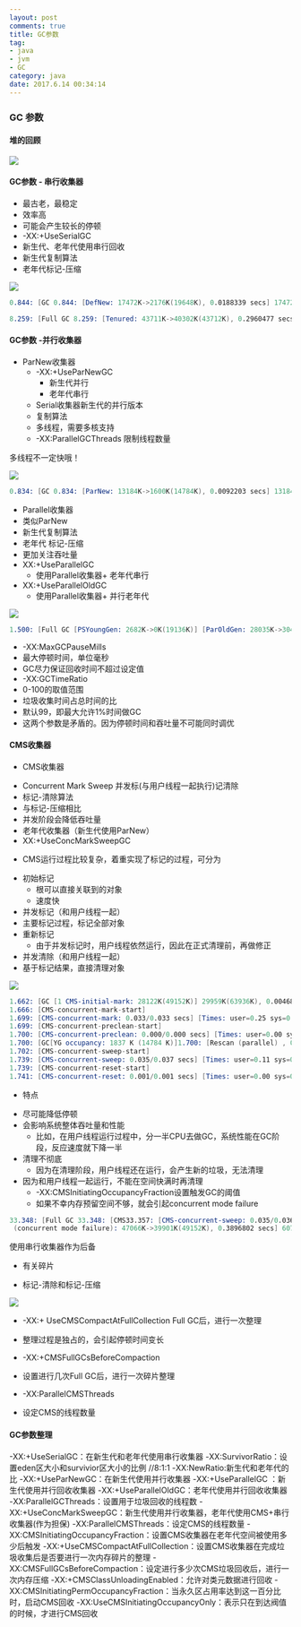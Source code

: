```yaml
---
layout: post
comments: true
title: GC参数
tag: 
- java
- jvm
- GC
category: java
date: 2017.6.14 00:34:14 
---
```


### GC 参数
#### 堆的回顾

![](http://ni484sha.com/images/gcc1.png)

#### GC参数 - 串行收集器

* 最古老，最稳定
* 效率高
* 可能会产生较长的停顿
* -XX:+UseSerialGC
 * 新生代、老年代使用串行回收
 * 新生代复制算法  
 * 老年代标记-压缩

![](http://ni484sha.com/images/gcc2.png)

```s
0.844: [GC 0.844: [DefNew: 17472K->2176K(19648K), 0.0188339 secs] 17472K->2375K(63360K), 0.0189186 secs] [Times: user=0.01 sys=0.00, real=0.02 secs]

8.259: [Full GC 8.259: [Tenured: 43711K->40302K(43712K), 0.2960477 secs] 63350K->40302K(63360K), [Perm : 17836K->17836K(32768K)], 0.2961554 secs] [Times: user=0.28 sys=0.02, real=0.30 secs]
```

#### GC参数 -并行收集器
* ParNew收集器
  - -XX:+UseParNewGC
    * 新生代并行
    * 老年代串行
  - Serial收集器新生代的并行版本
  - 复制算法
  - 多线程，需要多核支持
  - -XX:ParallelGCThreads 限制线程数量

多线程不一定快哦！

![](http://ni484sha.com/images/gcc99.png)

```s
0.834: [GC 0.834: [ParNew: 13184K->1600K(14784K), 0.0092203 secs] 13184K->1921K(63936K), 0.0093401 secs] [Times: user=0.00 sys=0.00, real=0.00 secs]
```

* Parallel收集器
 * 类似ParNew  
 * 新生代复制算法  
 * 老年代 标记-压缩  
 * 更加关注吞吐量  
 * XX:+UseParallelGC  
   - 使用Parallel收集器+ 老年代串行  
 * XX:+UseParallelOldGC
   - 使用Parallel收集器+ 并行老年代

![](http://ni484sha.com/images/gcc3.png)

```s
1.500: [Full GC [PSYoungGen: 2682K->0K(19136K)] [ParOldGen: 28035K->30437K(43712K)] 30717K->30437K(62848K) [PSPermGen: 10943K->10928K(32768K)], 0.2902791 secs] [Times: user=1.44 sys=0.03, real=0.30 secs]
```

* -XX:MaxGCPauseMills
 * 最大停顿时间，单位毫秒  
 * GC尽力保证回收时间不超过设定值
* -XX:GCTimeRatio
 * 0-100的取值范围
 * 垃圾收集时间占总时间的比
 * 默认99，即最大允许1%时间做GC
* 这两个参数是矛盾的。因为停顿时间和吞吐量不可能同时调优


####  CMS收集器

* CMS收集器
 - Concurrent Mark Sweep 并发标(与用户线程一起执行)记清除  
 - 标记-清除算法  
 - 与标记-压缩相比  
 - 并发阶段会降低吞吐量  
 - 老年代收集器（新生代使用ParNew）  
 - XX:+UseConcMarkSweepGC
* CMS运行过程比较复杂，着重实现了标记的过程，可分为
 - 初始标记
   * 根可以直接关联到的对象
   * 速度快
 - 并发标记（和用户线程一起）
 - 主要标记过程，标记全部对象
 - 重新标记
   * 由于并发标记时，用户线程依然运行，因此在正式清理前，再做修正
 - 并发清除（和用户线程一起）  
 - 基于标记结果，直接清理对象

![](http://ni484sha.com/images/gcc4.png)

```s
1.662: [GC [1 CMS-initial-mark: 28122K(49152K)] 29959K(63936K), 0.0046877 secs] [Times: user=0.00 sys=0.00, real=0.00 secs] 
1.666: [CMS-concurrent-mark-start]
1.699: [CMS-concurrent-mark: 0.033/0.033 secs] [Times: user=0.25 sys=0.00, real=0.03 secs] 
1.699: [CMS-concurrent-preclean-start]
1.700: [CMS-concurrent-preclean: 0.000/0.000 secs] [Times: user=0.00 sys=0.00, real=0.00 secs] 
1.700: [GC[YG occupancy: 1837 K (14784 K)]1.700: [Rescan (parallel) , 0.0009330 secs]1.701: [weak refs processing, 0.0000180 secs] [1 CMS-remark: 28122K(49152K)] 29959K(63936K), 0.0010248 secs] [Times: user=0.00 sys=0.00, real=0.00 secs] 
1.702: [CMS-concurrent-sweep-start]
1.739: [CMS-concurrent-sweep: 0.035/0.037 secs] [Times: user=0.11 sys=0.02, real=0.05 secs] 
1.739: [CMS-concurrent-reset-start]
1.741: [CMS-concurrent-reset: 0.001/0.001 secs] [Times: user=0.00 sys=0.00, real=0.00 secs]
```

* 特点
 - 尽可能降低停顿
 - 会影响系统整体吞吐量和性能
   * 比如，在用户线程运行过程中，分一半CPU去做GC，系统性能在GC阶段，反应速度就下降一半
 - 清理不彻底
   * 因为在清理阶段，用户线程还在运行，会产生新的垃圾，无法清理
 - 因为和用户线程一起运行，不能在空间快满时再清理
   * -XX:CMSInitiatingOccupancyFraction设置触发GC的阈值
   * 如果不幸内存预留空间不够，就会引起concurrent mode failure

```s
33.348: [Full GC 33.348: [CMS33.357: [CMS-concurrent-sweep: 0.035/0.036 secs] [Times: user=0.11 sys=0.03, real=0.03 secs] 
 (concurrent mode failure): 47066K->39901K(49152K), 0.3896802 secs] 60771K->39901K(63936K), [CMS Perm : 22529K->22529K(32768K)], 0.3897989 secs] [Times: user=0.39 sys=0.00, real=0.39 secs]
```
使用串行收集器作为后备

* 有关碎片
 - 标记-清除和标记-压缩

![](http://ni484sha.com/images/gcc5.png)

* -XX:+ UseCMSCompactAtFullCollection Full GC后，进行一次整理
 - 整理过程是独占的，会引起停顿时间变长
* -XX:+CMSFullGCsBeforeCompaction 
 - 设置进行几次Full GC后，进行一次碎片整理
* -XX:ParallelCMSThreads
 - 设定CMS的线程数量

#### GC参数整理

-XX:+UseSerialGC：在新生代和老年代使用串行收集器
-XX:SurvivorRatio：设置eden区大小和survivior区大小的比例 //8:1:1
-XX:NewRatio:新生代和老年代的比 
-XX:+UseParNewGC：在新生代使用并行收集器
-XX:+UseParallelGC ：新生代使用并行回收收集器
-XX:+UseParallelOldGC：老年代使用并行回收收集器
-XX:ParallelGCThreads：设置用于垃圾回收的线程数
-XX:+UseConcMarkSweepGC：新生代使用并行收集器，老年代使用CMS+串行收集器(作为担保)
-XX:ParallelCMSThreads：设定CMS的线程数量
-XX:CMSInitiatingOccupancyFraction：设置CMS收集器在老年代空间被使用多少后触发
-XX:+UseCMSCompactAtFullCollection：设置CMS收集器在完成垃圾收集后是否要进行一次内存碎片的整理
-XX:CMSFullGCsBeforeCompaction：设定进行多少次CMS垃圾回收后，进行一次内存压缩
-XX:+CMSClassUnloadingEnabled：允许对类元数据进行回收
-XX:CMSInitiatingPermOccupancyFraction：当永久区占用率达到这一百分比时，启动CMS回收
-XX:UseCMSInitiatingOccupancyOnly：表示只在到达阀值的时候，才进行CMS回收








